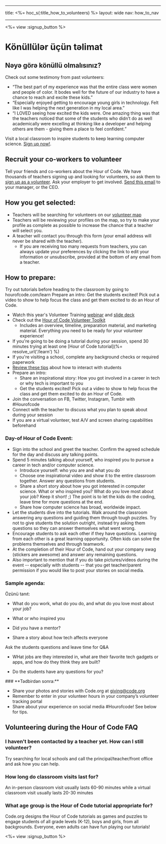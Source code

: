 * * *

title: <%= hoc_s(:title_how_to_volunteers) %> layout: wide nav: how_to_nav

* * *

<%= view :signup_button %>

# Könüllülər üçün təlimat

## Nəyə görə könüllü olmalısınız?

Check out some testimony from past volunteers:

  * “The best part of my experience was that the entire class were women and people of color. It bodes well for the future of our industry to have a chance to reach and excite these kids.”
  * “Especially enjoyed getting to encourage young girls in technology. Felt like I was helping the next generation in my local area.”
  * “I LOVED seeing how excited the kids were. One amazing thing was that the teachers noticed that some of the students who didn’t do as well academically were excelling at thinking like a developer and helping others are them - giving them a place to feel confident.”

Visit a local classroom to inspire students to keep learning computer science. [Sign up now!](https://code.org/volunteer/engineer).

## Recruit your co-workers to volunteer

Tell your friends and co-workers about the Hour of Code. We have thousands of teachers signing up and looking for volunteers, so ask them to [sign up as a volunteer](https://code.org/volunteer). Ask your employer to get involved. [Send this email](https://hourofcode.com/promote/resources#email) to your manager, or the CEO.

## How you get selected:

  * Teachers will be searching for volunteers on our [volunteer map](/volunteer/local) 
  * Teachers will be reviewing your profiles on the map, so try to make your profile as complete as possible to increase the chance that a teacher will select you.
  * A teacher will contact you through this form (your email address will never be shared with the teacher). 
      * If you are receiving too many requests from teachers, you can always update your preferences by clicking the link to edit your information or unsubscribe, provided at the bottom of any email from a teacher. 

## How to prepare:

Try out tutorials before heading to the classroom by going to hourofcode.com/learn Prepare an intro: Get the students excited! Pick out a video to show to help focus the class and get them excited to do an Hour of Code.

  * Watch this year's Volunteer Training [webinar](https://plus.google.com/events/ct1vlm9btosksrvlt7kggdoo0mk) and [slide deck](https://docs.google.com/presentation/d/1-SRpceNbw3c-BtGYXKC3tTw3JSJ-5OZg6Ay4XFh7h50/edit?usp=sharing)
  * Check out the [Hour of Code Volunteer Toolkit](https://docs.google.com/document/d/1PcrOW44tq_leRIAUWeUDy-gdrLJGIUNBB_feXF8b9w0/edit?usp=sharing) 
      * Includes an overview, timeline, preparation material, and marketing material. Everything you need to be ready for your volunteer experience!
  * If you're going to be doing a tutorial during your session, spend 30 minutes trying at least one [Hour of Code tutorial](%= resolve_url('/learn') %)
  * If you're visiting a school, complete any background checks or required paperwork
  * [Review these tips](https://code.org/files/CSTT_Volunteers.pdf) about how to interact with students
  * Prepare an intro: 
      * Share an inspirational story: How you got involved in a career in tech or why tech is important to you
      * Get the students excited! Pick out a video to show to help focus the class and get them excited to do an Hour of Code.
  * Join the conversation on FB, Twitter, Instagram, Tumblr with #Hourofcode
  * Connect with the teacher to discuss what you plan to speak about during your session
  * If you are a virtual volunteer, test A/V and screen sharing capabilities beforehand

### **Day-of Hour of Code Event:**

  * Sign into the school and greet the teacher. Confirm the agreed schedule for the day and discuss any talking points.
  * Spend 5 minutes talking about yourself, who inspired you to pursue a career in tech and/or computer science. 
      * Introduce yourself: who you are and what you do
      * Choose one inspirational video and show it to the entire classroom together. Answer any questions from students.
      * Share a short story about how you got interested in computer science. What or who inspired you? What do you love most about your job? Keep it short! ;) The point is to let the kids do the coding, leave time for more questions at the end.
      * Share how computer science has broad, worldwide impact.
  * Let the students dive into the tutorials. Walk around the classroom answering any questions and guiding them through tough puzzles. Try not to give students the solution outright, instead try asking them questions so they can answer themselves what went wrong.
  * Encourage students to ask each other if they have questions. Learning from each other is a great learning opportunity. Often kids can solve the problems themselves and through teamwork. 
  * At the completion of their Hour of Code, hand out your company swag (stickers are awesome) and answer any remaining questions.
  * Also important to mention that if you do take pictures/videos during the event -- especially with students -- that you get teacher/parent permission if you would like to post your stories on social media.

### **Sample agenda:**

Özünü tanıt: </ul>

  * What do you work, what do you do, and what do you love most about your job?
  * What or who inspired you
  * Did you have a mentor?
  * Share a story about how tech affects everyone</ul></td> </tr> 
    Ask the students questions and leave time for Q&A </ul>
    
      * WHat jobs are they interested in, what are their favorite tech gadgets or apps, and how do they think they are built? 
      * Do the students have any questions for you?</ul></td> </tr> 
        </tbody> </table> 
        ### **Tədbirdən sonra:**
        
          * Share your photos and stories with Code.org at giving@code.org
          * Remember to enter in your volunteer hours in your company’s volunteer tracking portal 
          * Share about your experience on social media #Hourofcode! See below for tips. 
        ## Volunteering during the Hour of Code FAQ
        
        ### **I haven't been contacted by a teacher yet. How can I still volunteer?**
        
        Try searching for local schools and call the principal/teacher/front office and ask how you can help.
        
        ### **How long do classroom visits last for?**
        
        An in-person classroom visit usually lasts 60-90 minutes while a virtual classroom visit usually lasts 20-30 minutes
        
        ### **What age group is the Hour of Code tutorial appropriate for?**
        
        Code.org designs the Hour of Code tutorials as games and puzzles to engage students of all grade levels (K-12), boys and girls, from all backgrounds. Everyone, even adults can have fun playing our tutorials!
        
        <%= view :signup_button %>